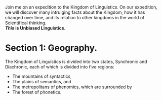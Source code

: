 <p> 
Join me on an expedition to the Kingdom of Linguistics. On our expedition, we will discover many intruiging facts about the Kingdom, how it
has changed over time, and its relation to other kingdoms in the world of Scientifical thinking.<br/>
<b><i>This</i> is Unbiased Linguistics.</b>
</p>

<h1>Section 1: Geography.</h1>
<p>The Kingdom of Linguistics is divided into two states, Synchronic and Diachronic, each of which is divided into five regions: 
<ul> <li> The mountains of syntactics,</li>
     <li> The plains of semantics, and</li>
     <li> The metropolitans of phenomics, which are surrounded by</li>
     <li> The forest of phonetics.</li>
</ul>
</p>







